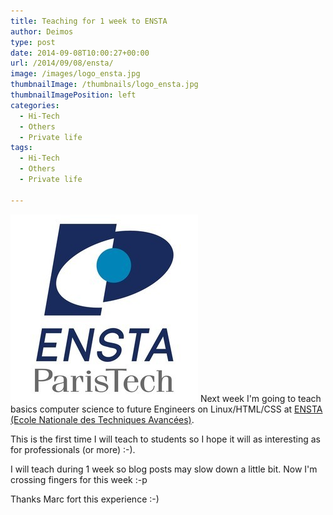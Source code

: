 ```yaml
---
title: Teaching for 1 week to ENSTA
author: Deimos
type: post
date: 2014-09-08T10:00:27+00:00
url: /2014/09/08/ensta/
image: /images/logo_ensta.jpg
thumbnailImage: /thumbnails/logo_ensta.jpg
thumbnailImagePosition: left
categories:
  - Hi-Tech
  - Others
  - Private life
tags:
  - Hi-Tech
  - Others
  - Private life

---
```

![logo_ensta](/images/logo_ensta.jpg)
Next week I'm going to teach basics computer science to future Engineers on Linux/HTML/CSS at [ENSTA (Ecole Nationale des Techniques Avancées)](https://www.ensta-paristech.fr/).
  
This is the first time I will teach to students so I hope it will as interesting as for professionals (or more) :-).

I will teach during 1 week so blog posts may slow down a little bit. Now I'm crossing fingers for this week :-p

Thanks Marc fort this experience :-)